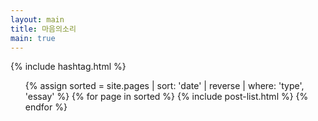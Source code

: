 ```yaml
---
layout: main
title: 마음의소리
main: true
---
```


<div class="loading-animation">

{% include hashtag.html %}

<ul class="catalogue">
{% assign sorted = site.pages | sort: 'date' | reverse | where: 'type', 'essay' %}
{% for page in sorted %}
{% include post-list.html %}
{% endfor %}
</ul>
</div>